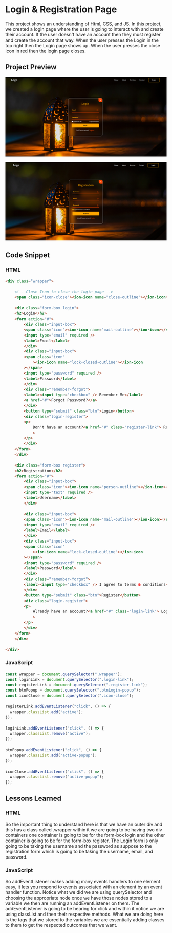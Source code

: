 
# Login & Registration Page

This project shows an understanding of Html, CSS, and JS. In this project, we created a login page where the user is going to interact with and create their account. If the user doesn't have an account then they must register and create the account that way. When the user presses the Login in the top right then the Login page shows up. When the user presses the close icon in red then the login page closes. 
## Project Preview

![QR_Code_Design](https://github.com/zaidaslam99/login_register_website/blob/main/project_screenshots/login_shot.png?raw=true)

![QR_Code_Design](https://github.com/zaidaslam99/login_register_website/blob/main/project_screenshots/register_shot.png?raw=true)

## Code Snippet

### HTML
```html
<div class="wrapper">
    
    <!-- Close Icon to close the login page -->
    <span class="icon-close"><ion-icon name="close-outline"></ion-icon></span>

    <div class="form-box login">
    <h2>Login</h2>
    <form action="#">
        <div class="input-box">
        <span class="icon"><ion-icon name="mail-outline"></ion-icon></span>
        <input type="email" required />
        <label>Email</label>
        </div>
        <div class="input-box">
        <span class="icon"
            ><ion-icon name="lock-closed-outline"></ion-icon
        ></span>
        <input type="password" required />
        <label>Password</label>
        </div>
        <div class="remember-forgot">
        <label><input type="checkbox" /> Remember Me</label>
        <a href="#">Forgot Password?</a>
        </div>
        <button type="submit" class="btn">Login</button>
        <div class="login-register">
        <p>
            Don't have an account?<a href="#" class="register-link"> Register</a></a
            >
        </p>
        </div>
    </form>
    </div>

    <div class="form-box register">
    <h2>Registration</h2>
    <form action="#">
        <div class="input-box">
        <span class="icon"><ion-icon name="person-outline"></ion-icon></span>
        <input type="text" required />
        <label>Username</label>
        </div>
        
        <div class="input-box">
        <span class="icon"><ion-icon name="mail-outline"></ion-icon></span>
        <input type="email" required />
        <label>Email</label>
        </div>
        <div class="input-box">
        <span class="icon"
            ><ion-icon name="lock-closed-outline"></ion-icon
        ></span>
        <input type="password" required />
        <label>Password</label>
        </div>
        <div class="remember-forgot">
        <label><input type="checkbox" /> I agree to terms & conditions</label>
        </div>
        <button type="submit" class="btn">Register</button>
        <div class="login-register">
        <p>
            Already have an account?<a href="#" class="login-link"> Login</a></a
            >
        </p>
        </div>
    </form>
    </div>

</div>
```

### JavaScript

```js
const wrapper = document.querySelector(".wrapper");
const loginLink = document.querySelector(".login-link");
const registerLink = document.querySelector(".register-link");
const btnPopup = document.querySelector(".btnLogin-popup");
const iconClose = document.querySelector(".icon-close");

registerLink.addEventListener("click", () => {
  wrapper.classList.add("active");
});

loginLink.addEventListener("click", () => {
  wrapper.classList.remove("active");
});

btnPopup.addEventListener("click", () => {
  wrapper.classList.add("active-popup");
});

iconClose.addEventListener("click", () => {
  wrapper.classList.remove("active-popup");
});
```

## Lessons Learned

### HTML

So the important thing to understand here is that we have an outer div and this has a class called .wrapper within it we are going to be having two div containers one container is going to be for the form-box login and the other container is going to be for the form-box register. The Login form is only going to be taking the username and the password as suppose to the registration form which is going to be taking the username, email, and password. 
 
### JavaScript

So addEventListener makes adding many events handlers to one element easy, it lets you respond to events associated with an element by an event handler function. Notice what we did we are using querySelector and choosing the appropriate node once we have those nodes stored to a variable we then are running an addEventListener on them. The addEventListener is going to be hearing for click and within it notice we are using classList and then their respective methods. What we are doing here is the tags that we stored to the variables we are essentially adding classes to them to get the respected outcomes that we want.